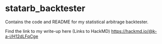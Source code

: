 # statarb_backtester
Contains the code and README for my statistical arbitrage backtester.

Find the link to my write-up here (Links to HackMD)
https://hackmd.io/@k-a-i/H12dLFqCge
